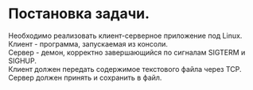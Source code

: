 # Постановка задачи.

Необходимо реализовать клиент-серверное приложение под Linux. \
Клиент - программа, запускаемая из консоли.\
Сервер - демон, корректно завершающийся по сигналам SIGTERM и SIGHUP. \
Клиент должен передать содержимое текстового файла через TCP. \
Сервер должен принять и сохранить в файл.
